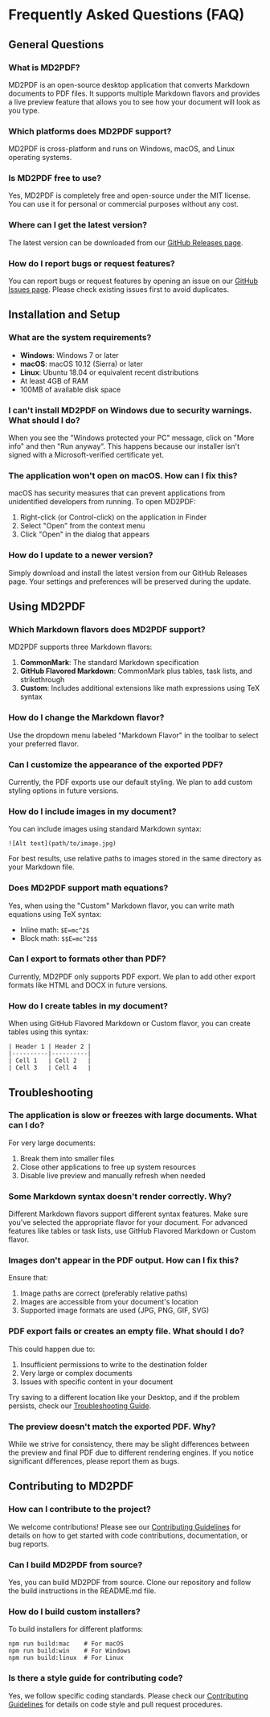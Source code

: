 # Frequently Asked Questions (FAQ)

## General Questions

### What is MD2PDF?
MD2PDF is an open-source desktop application that converts Markdown documents to PDF files. It supports multiple Markdown flavors and provides a live preview feature that allows you to see how your document will look as you type.

### Which platforms does MD2PDF support?
MD2PDF is cross-platform and runs on Windows, macOS, and Linux operating systems.

### Is MD2PDF free to use?
Yes, MD2PDF is completely free and open-source under the MIT license. You can use it for personal or commercial purposes without any cost.

### Where can I get the latest version?
The latest version can be downloaded from our [GitHub Releases page](https://github.com/yourusername/md2pdf/releases).

### How do I report bugs or request features?
You can report bugs or request features by opening an issue on our [GitHub Issues page](https://github.com/yourusername/md2pdf/issues). Please check existing issues first to avoid duplicates.

## Installation and Setup

### What are the system requirements?
- **Windows**: Windows 7 or later
- **macOS**: macOS 10.12 (Sierra) or later
- **Linux**: Ubuntu 18.04 or equivalent recent distributions
- At least 4GB of RAM
- 100MB of available disk space

### I can't install MD2PDF on Windows due to security warnings. What should I do?
When you see the "Windows protected your PC" message, click on "More info" and then "Run anyway". This happens because our installer isn't signed with a Microsoft-verified certificate yet.

### The application won't open on macOS. How can I fix this?
macOS has security measures that can prevent applications from unidentified developers from running. To open MD2PDF:
1. Right-click (or Control-click) on the application in Finder
2. Select "Open" from the context menu
3. Click "Open" in the dialog that appears

### How do I update to a newer version?
Simply download and install the latest version from our GitHub Releases page. Your settings and preferences will be preserved during the update.

## Using MD2PDF

### Which Markdown flavors does MD2PDF support?
MD2PDF supports three Markdown flavors:
1. **CommonMark**: The standard Markdown specification
2. **GitHub Flavored Markdown**: CommonMark plus tables, task lists, and strikethrough
3. **Custom**: Includes additional extensions like math expressions using TeX syntax

### How do I change the Markdown flavor?
Use the dropdown menu labeled "Markdown Flavor" in the toolbar to select your preferred flavor.

### Can I customize the appearance of the exported PDF?
Currently, the PDF exports use our default styling. We plan to add custom styling options in future versions.

### How do I include images in my document?
You can include images using standard Markdown syntax:
```
![Alt text](path/to/image.jpg)
```
For best results, use relative paths to images stored in the same directory as your Markdown file.

### Does MD2PDF support math equations?
Yes, when using the "Custom" Markdown flavor, you can write math equations using TeX syntax:
- Inline math: `$E=mc^2$`
- Block math: `$$E=mc^2$$`

### Can I export to formats other than PDF?
Currently, MD2PDF only supports PDF export. We plan to add other export formats like HTML and DOCX in future versions.

### How do I create tables in my document?
When using GitHub Flavored Markdown or Custom flavor, you can create tables using this syntax:
```
| Header 1 | Header 2 |
|----------|----------|
| Cell 1   | Cell 2   |
| Cell 3   | Cell 4   |
```

## Troubleshooting

### The application is slow or freezes with large documents. What can I do?
For very large documents:
1. Break them into smaller files
2. Close other applications to free up system resources
3. Disable live preview and manually refresh when needed

### Some Markdown syntax doesn't render correctly. Why?
Different Markdown flavors support different syntax features. Make sure you've selected the appropriate flavor for your document. For advanced features like tables or task lists, use GitHub Flavored Markdown or Custom flavor.

### Images don't appear in the PDF output. How can I fix this?
Ensure that:
1. Image paths are correct (preferably relative paths)
2. Images are accessible from your document's location
3. Supported image formats are used (JPG, PNG, GIF, SVG)

### PDF export fails or creates an empty file. What should I do?
This could happen due to:
1. Insufficient permissions to write to the destination folder
2. Very large or complex documents
3. Issues with specific content in your document

Try saving to a different location like your Desktop, and if the problem persists, check our [Troubleshooting Guide](TROUBLESHOOTING.md).

### The preview doesn't match the exported PDF. Why?
While we strive for consistency, there may be slight differences between the preview and final PDF due to different rendering engines. If you notice significant differences, please report them as bugs.

## Contributing to MD2PDF

### How can I contribute to the project?
We welcome contributions! Please see our [Contributing Guidelines](CONTRIBUTING.md) for details on how to get started with code contributions, documentation, or bug reports.

### Can I build MD2PDF from source?
Yes, you can build MD2PDF from source. Clone our repository and follow the build instructions in the README.md file.

### How do I build custom installers?
To build installers for different platforms:
```
npm run build:mac    # For macOS
npm run build:win    # For Windows
npm run build:linux  # For Linux
```

### Is there a style guide for contributing code?
Yes, we follow specific coding standards. Please check our [Contributing Guidelines](CONTRIBUTING.md) for details on code style and pull request procedures.